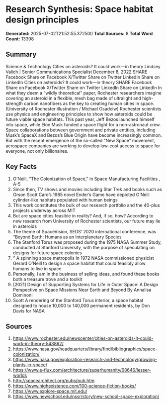 # Research Synthesis: Space habitat design principles

**Generated:** 2025-07-02T21:52:55.372500
**Total Sources:** 8
**Total Word Count:** 13398

## Summary

Science & Technology Cities on asteroids? It could work—in theory Lindsey Valich | Senior Communications Specialist December 8, 2022 SHARE Facebook Share on Facebook X/Twitter Share on Twitter LinkedIn Share on LinkedIn Cities on asteroids? It could work—in theory SHARE Facebook Share on Facebook X/Twitter Share on Twitter LinkedIn Share on LinkedIn In what they deem a “wildly theoretical” paper, Rochester researchers imagine covering an asteroid in a flexible, mesh bag made of ultralight and high-strength carbon nanofibers as the key to creating human cities in space.  (University of Rochester illustration / Michael Osadciw) Rochester scientists use physics and engineering principles to show how asteroids could be future viable space habitats.  This past year, Jeff Bezos launched himself into space, while Elon Musk funded a space flight for a non-astronaut crew.  Space collaborations between government and private entities, including Musk’s SpaceX and Bezos’s Blue Origin have become increasingly common.  But with the recent emergence of the so-called “New Space” movement, aerospace companies are working to develop low-cost access to space for everyone, not only billionaires.

## Key Facts

1. O’Neill, "The Colonization of Space," in Space Manufacturing Facilities , A-5
2. Since then, TV shows and movies including Star Trek and books such as Orson Scott Card’s 1985 novel Ender’s Game have depicted O’Neill cylinder-like habitats populated with human beings
3. This work constitutes the bulk of our research portfolio and the 40-plus projects underway across MIT
4. But are space cities feasible in reality? And, if so, how? According to new research from University of Rochester scientists, our future may lie in asteroids
5. The theme of SpaceVision, SEDS’ 2020 international conference, was “Beyond Earth: Humans as an Interplanetary Species
6. The Stanford Torus was proposed during the 1975 NASA Summer Study, conducted at Stanford University, with the purpose of speculating on designs for future space colonies
7. ” A spinning space metropolis In 1972 NASA commissioned physicist Gerard O’Neill to design a space habitat that could feasibly allow humans to live in space
8. Personally, I am in the business of selling ideas, and found these books both a treasure trove and a toolkit
9. [2021] Design of Supporting Systems for Life in Outer Space: A Design Perspective on Space Missions Near Earth and Beyond By Annalisa Dominoni
10. Scott A rendering of the Stanford Torus interior, a space habitat designed to house 10,000 to 140,000 permanent residents, by Don Davis for NASA

## Sources

1. https://www.rochester.edu/newscenter/cities-on-asteroids-it-could-work-in-theory-543862/
2. https://www.nasa.gov/headquarters/library/find/bibliographies/space-colonization/
3. https://www.nasa.gov/exploration-research-and-technology/growing-plants-in-space/
4. https://www.e-flux.com/architecture/superhumanity/68646/lesser-worlds
5. http://spacearchitect.org/pubs/pub.htm
6. https://www.highexistence.com/100-science-fiction-books/
7. https://www.explore-space.mit.edu/
8. https://www.newschool.edu/nssr/story/new-school-space-exploration/
